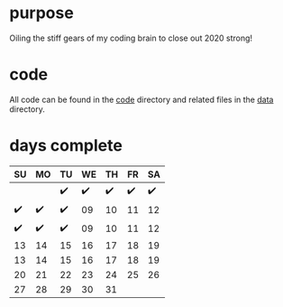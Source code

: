 # purpose
Oiling the stiff gears of my coding brain to close out 2020 strong! 

# code
All code can be found in the [code](https://github.com/ashleyajohn/advent-of-code/tree/main/code) directory and related files in the [data](https://github.com/ashleyajohn/advent-of-code/tree/main/data) directory. 

# days complete

|SU|MO|TU|WE|TH|FR|SA|
|-|-|-|-|-|-|-|
|||:heavy_check_mark:|:heavy_check_mark:|:heavy_check_mark:|:heavy_check_mark:|:heavy_check_mark:|
|:heavy_check_mark:|:heavy_check_mark:|:heavy_check_mark:|09|10|11|12|
|:heavy_check_mark:|:heavy_check_mark:|:heavy_check_mark:|09|10|11|12|
|13|14|15|16|17|18|19|
|13|14|15|16|17|18|19|
|20|21|22|23|24|25|26|
|27|28|29|30|31|||
